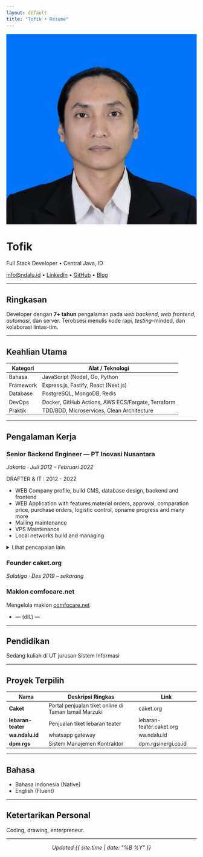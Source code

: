 ```yaml
---
layout: default
title: "Tofik • Résumé"
---
```


<link rel="stylesheet" href="assets/style.css">

<div class="hero">
  <img src="assets/photo.png" alt="Tofik" class="avatar">
  <h1>Tofik</h1>
  <p class="tagline">Full Stack Developer • Central Java, ID</p>
  <p>
    <a href="mailto:info@ndalu.id">info@ndalu.id</a> •
    <a href="https://linkedin.com/in/tofik-nuryanto-5172bb218">LinkedIn</a> •
    <a href="https://github.com/ngadimin51">GitHub</a> •
    <a href="https://ndalu.id">Blog</a>
  </p>
</div>

---

## Ringkasan

Developer dengan **7+ tahun** pengalaman pada _web backend_, _web frontend_, _automasi_, dan server. Terobsesi menulis kode rapi, _testing_-minded, dan kolaborasi lintas-tim.

---

## Keahlian Utama
| Kategori      | Alat / Teknologi                                  |
|---------------|---------------------------------------------------|
| Bahasa        | JavaScript (Node), Go, Python                     |
| Framework     | Express.js, Fastify, React (Next.js)              |
| Database      | PostgreSQL, MongoDB, Redis                        |
| DevOps        | Docker, GitHub Actions, AWS ECS/Fargate, Terraform|
| Praktik       | TDD/BDD, Microservices, Clean Architecture        |

---

## Pengalaman Kerja

### Senior Backend Engineer — PT Inovasi Nusantara  
_Jakarta · Juli 2012 – Februari 2022_

DRAFTER & IT : 2012 - 2022

- WEB Company profile, build CMS, database design, backend and frontend
- WEB Application with features material orders, approval, comparation price, purchase orders, logistic control, opname progress and many more
- Mailing maintenance
- VPS Maintenance
- Local networks build and managing

<details>
<summary>Lihat pencapaian lain</summary>

- PT. Rekatama Global Sinergi Jakarta, Indonesia
- Shop Drawing, asbuilt drawing architect, structure and MEP
- Calculate volume of materials
- Make presentation for project tender
- Maintenance PC/Laptop hardware and software
</details>

### Founder caket.org 
_Salatiga · Des 2019 – sekarang_

### Maklon comfocare.net 

Mengelola maklon <a href='comfocare.net'>comfocare.net</a>

- — (dll.) —

---

## Pendidikan

Sedang kuliah di UT jurusan Sistem Informasi

---

## Proyek Terpilih

| Nama | Deskripsi Ringkas | Link |
|------|-------------------|------|
| **Caket** | Portal penjualan tiket online di Taman Ismail Marzuki | caket.org |
| **lebaran-teater** | Penjualan tiket lebaran teater | lebaran-teater.caket.org |
| **wa.ndalu.id** | whatsapp gateway | wa.ndalu.id |
| **dpm rgs** | Sistem Manajemen Kontraktor | dpm.rgsinergi.co.id |

---

## Bahasa

- Bahasa Indonesia (Native)  
- English (Fluent)

---

## Ketertarikan Personal

Coding, drawing, enterpreneur.

---

<p align="center"><em>Updated {{ site.time | date: "%B %Y" }}</em></p>